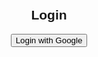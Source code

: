 <!DOCTYPE html><html lang="en">
<head>
  <meta charset="UTF-8">
  <title>Ad Earning App</title>
  <style>
    body {
      font-family: sans-serif;
      text-align: center;
      padding: 20px;
    }
    .subscription-option, #ads-section {
      margin: 20px 0;
    }
    .subscribe-btn {
      padding: 10px 20px;
      margin: 10px;
    }
  </style>
</head>
<body>
  <h2>Login</h2>
  <button onclick="loginWithGoogle()">Login with Google</button>  <div id="subscription" style="display:none;">
    <h2>Select Subscription</h2><div class="subscription-option">
  <h3>₨600 Package</h3>
  <p>Watch ads daily to earn ₨75.</p>
  <button class="subscribe-btn" onclick="subscribe(600)">Subscribe via JazzCash/EasyPaisa</button>
</div>

<div class="subscription-option">
  <h3>₨1500 Package</h3>
  <p>Watch 30s ads daily to earn ₨200.</p>
  <button class="subscribe-btn" onclick="subscribe(1500)">Subscribe via JazzCash/EasyPaisa</button>
</div>

<div class="subscription-option">
  <h3>₨700 Package (Premium)</h3>
  <p>Watch YouTube ads daily to earn ₨50.</p>
  <button class="subscribe-btn" onclick="subscribe(700)">Subscribe and Start Watching Ads</button>
</div>

  </div>  <div id="ads-section" style="display:none;">
    <h2>Watch Ad</h2>
    <iframe width="560" height="315"
      src="https://www.youtube.com/embed/dQw4w9WgXcQ"
      frameborder="0" allow="autoplay; encrypted-media" allowfullscreen>
    </iframe>
    <br>
    <button onclick="completeAd()">I Watched the Ad</button>
  </div>  <!-- Firebase SDKs -->  <script src="https://www.gstatic.com/firebasejs/10.12.0/firebase-app.js"></script>  <script src="https://www.gstatic.com/firebasejs/10.12.0/firebase-auth.js"></script>  <script>
    // ❌ Replace these values with your actual Firebase config
    const firebaseConfig = {
      apiKey: "YOUR_API_KEY",
      authDomain: "YOUR_PROJECT.firebaseapp.com",
      projectId: "YOUR_PROJECT_ID",
      appId: "YOUR_APP_ID"
    };

    firebase.initializeApp(firebaseConfig);
    const provider = new firebase.auth.GoogleAuthProvider();

    function loginWithGoogle() {
      firebase.auth().signInWithPopup(provider)
        .then((result) => {
          const user = result.user;
          alert("Welcome, " + user.displayName);
          document.getElementById("subscription").style.display = "block";
        })
        .catch((error) => {
          console.error("Login Error:", error);
        });
    }

    function subscribe(amount) {
      alert("Payment of Rs. " + amount + " done via JazzCash/EasyPaisa");
      if (amount === 700) {
        document.getElementById("ads-section").style.display = "block";
      }
    }

    function completeAd() {
      alert("You earned Rs. 50 for watching this ad. Come back tomorrow!");
    }
  </script></body>
</html>
